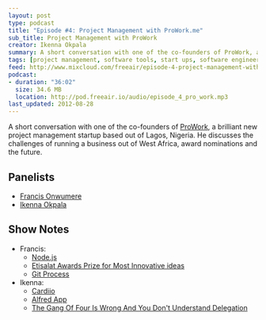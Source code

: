 ```yaml
---
layout: post
type: podcast
title: "Episode #4: Project Management with ProWork.me"
sub_title: Project Management with ProWork
creator: Ikenna Okpala
summary: A short conversation with one of the co-founders of ProWork, a brilliant new project management startup based out of Lagos, Nigeria. He discusses the challenges of running a business out of West Africa, award nominations and the future.
tags: [project management, software tools, start ups, software engineering, garage48]
feed: http://www.mixcloud.com/freeair/episode-4-project-management-with-proworkme/
podcast:
- duration: "36:02"
  size: 34.6 MB
  location: http://pod.freeair.io/audio/episode_4_pro_work.mp3
last_updated: 2012-08-28
---
```


A short conversation with one of the co-founders of [ProWork](http://prowork.me), a brilliant new project management startup based out of Lagos, Nigeria. He discusses the challenges of running a business out of West Africa, award nominations and the future.

Panelists
---------

* [Francis Onwumere](http://twitter.com/digitalcraft)
* [Ikenna Okpala](http://twitter.com/kengimel)

Show Notes
----------

* Francis:
  * [Node.js](http://nodejs.org/)
  * [Etisalat Awards Prize for Most Innovative ideas](http://www.etisalat.com.ng/innovation/index.php)
  * [Git Process](http://jdigger.github.com/git-process/)
* Ikenna:
  * [Cardiio](http://www.cardiio.com)
  * [Alfred App](http://www.alfredapp.com)
  * [The Gang Of Four Is Wrong And You Don't Understand Delegation](http://www.saturnflyer.com/blog/jim/2012/07/06/the-gang-of-four-is-wrong-and-you-dont-understand-delegation)
